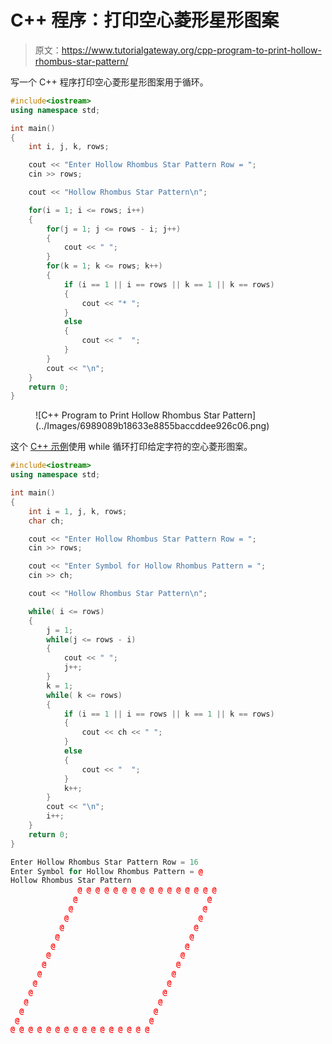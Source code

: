 # C++ 程序：打印空心菱形星形图案

> 原文：<https://www.tutorialgateway.org/cpp-program-to-print-hollow-rhombus-star-pattern/>

写一个 C++ 程序打印空心菱形星形图案用于循环。

```cpp
#include<iostream>
using namespace std;

int main()
{
	int i, j, k, rows;

    cout << "Enter Hollow Rhombus Star Pattern Row = ";
    cin >> rows;

    cout << "Hollow Rhombus Star Pattern\n"; 

    for(i = 1; i <= rows; i++)
    {
    	for(j = 1; j <= rows - i; j++)
		{
            cout << " ";
        }
        for(k = 1; k <= rows; k++)
        {
            if (i == 1 || i == rows || k == 1 || k == rows)
            {
                cout << "* ";
            }
            else
            {
                cout << "  ";
            }
        }
        cout << "\n";
    }		
 	return 0;
}
```

<figure class="wp-block-image size-large">![C++ Program to Print Hollow Rhombus Star Pattern](../Images/6989089b18633e8855baccddee926c06.png)</figure>

这个 [C++ 示例](https://www.tutorialgateway.org/cpp-programs/)使用 while 循环打印给定字符的空心菱形图案。

```cpp
#include<iostream>
using namespace std;

int main()
{
	int i = 1, j, k, rows;
    char ch;

    cout << "Enter Hollow Rhombus Star Pattern Row = ";
    cin >> rows;

    cout << "Enter Symbol for Hollow Rhombus Pattern = ";
    cin >> ch;

    cout << "Hollow Rhombus Star Pattern\n"; 

    while( i <= rows)
    {
        j = 1; 
    	while(j <= rows - i)
		{
            cout << " ";
            j++;
        }
        k = 1;
        while( k <= rows)
        {
            if (i == 1 || i == rows || k == 1 || k == rows)
            {
                cout << ch << " ";
            }
            else
            {
                cout << "  ";
            }
            k++;
        }
        cout << "\n";
        i++;
    }		
 	return 0;
}
```

```cpp
Enter Hollow Rhombus Star Pattern Row = 16
Enter Symbol for Hollow Rhombus Pattern = @
Hollow Rhombus Star Pattern
               @ @ @ @ @ @ @ @ @ @ @ @ @ @ @ @ 
              @                             @ 
             @                             @ 
            @                             @ 
           @                             @ 
          @                             @ 
         @                             @ 
        @                             @ 
       @                             @ 
      @                             @ 
     @                             @ 
    @                             @ 
   @                             @ 
  @                             @ 
 @                             @ 
@ @ @ @ @ @ @ @ @ @ @ @ @ @ @ @ 
```